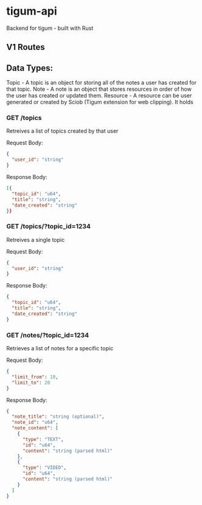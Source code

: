 # tigum-api

Backend for tigum - built with Rust

## V1 Routes

## Data Types:

Topic - A topic is an object for storing all of the notes a user has created for that topic.
Note - A note is an object that stores resources in order of how the user has created or updated them.
Resource - A resource can be user generated or created by Sciob (Tigum extension for web clipping). It holds

### GET /topics

Retreives a list of topics created by that user

Request Body:

```json
{
  "user_id": "string"
}
```

Response Body:

```json
[{
  "topic_id": "u64",
  "title": "string",
  "date_created": "string"
}}
```

### GET /topics/?topic_id=1234

Retreives a single topic

Request Body:

```json
{
  "user_id": "string"
}
```

Response Body:

```json
{
  "topic_id": "u64",
  "title": "string",
  "date_created": "string"
}
```

### GET /notes/?topic_id=1234

Retrieves a list of notes for a specific topic

Request Body:

```json
{
  "limit_from": 10,
  "limit_to": 20
}
```

Response Body:

```json
{
  "note_title": "string (optional)",
  "note_id": "u64",
  "note_content": [
    {
      "type": "TEXT",
      "id": "u64",
      "content": "string (parsed html)"
    },
    {
      "type": "VIDEO",
      "id": "u64",
      "content": "string (parsed html)"
    }
  ]
}
```
